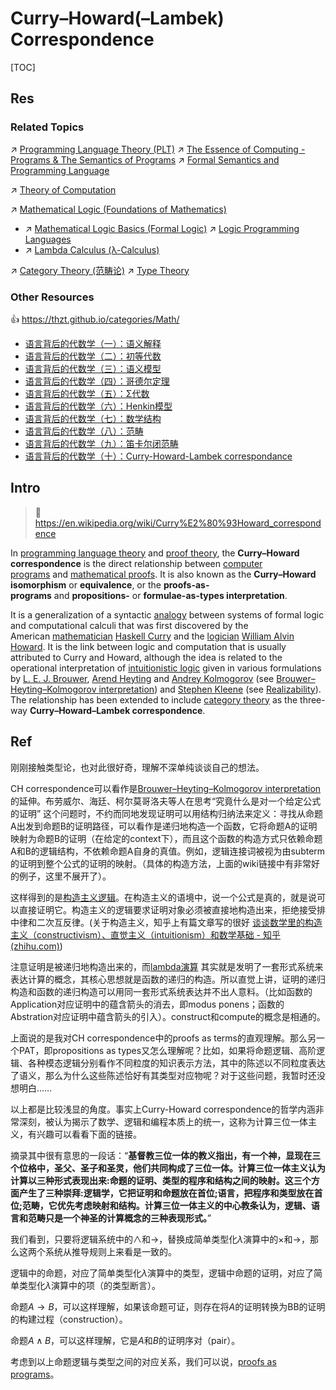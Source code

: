 # Curry–Howard(–Lambek) Correspondence

[TOC]



## Res
### Related Topics
↗ [Programming Language Theory (PLT)](../../../🔑%20CS%20Core/👩‍💻%20Computer%20Languages%20&%20Programming%20Methodology/🐢%20Programming%20Language%20Theory%20(PLT)/Programming%20Language%20Theory%20(PLT).md)
↗ [The Essence of Computing - Programs & The Semantics of Programs](../../../🗺%20CS%20Overview/The%20Essence%20of%20Computing%20-%20Programs%20&%20The%20Semantics%20of%20Programs.md)
↗ [Formal Semantics and Programming Language](../../../🔑%20CS%20Core/👩‍💻%20Computer%20Languages%20&%20Programming%20Methodology/🐢%20Programming%20Language%20Theory%20(PLT)/Formal%20Semantics%20and%20Programming%20Language/Formal%20Semantics%20and%20Programming%20Language.md)

↗ [Theory of Computation](../😶‍🌫️%20Theory%20of%20Computation/Theory%20of%20Computation.md)

↗ [Mathematical Logic (Foundations of Mathematics)](../Mathematical%20Logic%20(Foundations%20of%20Mathematics).md)
- ↗ [Mathematical Logic Basics (Formal Logic)](../📍%20Mathematical%20Logic%20Basics%20(Formal%20Logic)/Mathematical%20Logic%20Basics%20(Formal%20Logic).md)
↗ [Logic Programming Languages](../../../🔑%20CS%20Core/👩‍💻%20Computer%20Languages%20&%20Programming%20Methodology/Other%20Languages%20for%20Specific%20Areas/Logic%20Programming%20Languages/Logic%20Programming%20Languages.md)
- ↗ [Lambda Calculus (λ-Calculus)](../../../🔑%20CS%20Core/👩‍💻%20Computer%20Languages%20&%20Programming%20Methodology/Other%20Languages%20for%20Specific%20Areas/Logic%20Programming%20Languages/Lambda%20Calculus%20(λ-Calculus).md)

↗ [Category Theory (范畴论)](../../🧊%20Algebra/🎃%20Algebraic%20Structure%20&%20Abstract%20Algebra%20&%20Modern%20Algebra/🩻%20Category%20Theory%20(范畴论)/Category%20Theory%20(范畴论).md)
↗ [Type Theory](../😶‍🌫️%20Theory%20of%20Computation/Type%20Theory/Type%20Theory.md)


### Other Resources
👍 https://thzt.github.io/categories/Math/
- [语言背后的代数学（一）：语义解释](https://thzt.github.io/2018/01/14/semantics-1/)
- [语言背后的代数学（二）：初等代数](https://thzt.github.io/2018/01/20/semantics-2/)
- [语言背后的代数学（三）：语义模型](https://thzt.github.io/2018/01/27/semantics-3/)
- [语言背后的代数学（四）：哥德尔定理](https://thzt.github.io/2018/01/30/semantics-4/)
- [语言背后的代数学（五）：Σ代数](https://thzt.github.io/2018/02/03/semantics-5/)
- [语言背后的代数学（六）：Henkin模型](https://thzt.github.io/2018/02/04/semantics-6/)
- [语言背后的代数学（七）：数学结构](https://thzt.github.io/2018/02/09/semantics-7/)
- [语言背后的代数学（八）：范畴](https://thzt.github.io/2018/02/11/semantics-8/)
- [语言背后的代数学（九）：笛卡尔闭范畴](https://thzt.github.io/2018/02/19/semantics-9/)
- [语言背后的代数学（十）：Curry-Howard-Lambek correspondance](https://thzt.github.io/2018/02/23/semantics-10/)



## Intro
> 🔗 https://en.wikipedia.org/wiki/Curry%E2%80%93Howard_correspondence

In [programming language theory](https://en.wikipedia.org/wiki/Programming_language_theory "Programming language theory") and [proof theory](https://en.wikipedia.org/wiki/Proof_theory "Proof theory"), the **Curry–Howard correspondence** is the direct relationship between [computer programs](https://en.wikipedia.org/wiki/Computer_program "Computer program") and [mathematical proofs](https://en.wikipedia.org/wiki/Mathematical_proof "Mathematical proof"). It is also known as the **Curry–Howard isomorphism** or **equivalence**, or the **proofs-as-programs** and **propositions-** or **formulae-as-types interpretation**.

It is a generalization of a syntactic [analogy](https://en.wikipedia.org/wiki/Analogy "Analogy") between systems of formal logic and computational calculi that was first discovered by the American [mathematician](https://en.wikipedia.org/wiki/Mathematician "Mathematician") [Haskell Curry](https://en.wikipedia.org/wiki/Haskell_Curry "Haskell Curry") and the [logician](https://en.wikipedia.org/wiki/Logician "Logician") [William Alvin Howard](https://en.wikipedia.org/wiki/William_Alvin_Howard "William Alvin Howard"). It is the link between logic and computation that is usually attributed to Curry and Howard, although the idea is related to the operational interpretation of [intuitionistic logic](https://en.wikipedia.org/wiki/Intuitionistic_logic "Intuitionistic logic") given in various formulations by [L. E. J. Brouwer](https://en.wikipedia.org/wiki/L._E._J._Brouwer "L. E. J. Brouwer"), [Arend Heyting](https://en.wikipedia.org/wiki/Arend_Heyting "Arend Heyting") and [Andrey Kolmogorov](https://en.wikipedia.org/wiki/Andrey_Kolmogorov "Andrey Kolmogorov") (see [Brouwer–Heyting–Kolmogorov interpretation](https://en.wikipedia.org/wiki/Brouwer%E2%80%93Heyting%E2%80%93Kolmogorov_interpretation "Brouwer–Heyting–Kolmogorov interpretation")) and [Stephen Kleene](https://en.wikipedia.org/wiki/Stephen_Kleene "Stephen Kleene") (see [Realizability](https://en.wikipedia.org/wiki/Realizability "Realizability")). The relationship has been extended to include [category theory](https://en.wikipedia.org/wiki/Category_theory "Category theory") as the three-way **Curry–Howard–Lambek correspondence**.



## Ref
[为什么会有Curry-Howard correspondence？ - BlackWinter的回答 - 知乎]: https://www.zhihu.com/question/354035182/answer/2804674953
刚刚接触类型论，也对此很好奇，理解不深单纯谈谈自己的想法。

CH correspondence可以看作是[Brouwer–Heyting–Kolmogorov interpretation](https://link.zhihu.com/?target=https%3A//en.wikipedia.org/wiki/Brouwer%25E2%2580%2593Heyting%25E2%2580%2593Kolmogorov_interpretation)的延伸。布劳威尔、海廷、柯尔莫哥洛夫等人在思考“究竟什么是对一个给定公式的证明” 这个问题时，不约而同地发现证明可以用结构归纳法来定义：寻找从命题A出发到命题B的证明路径，可以看作是递归地构造一个函数，它将命题A的证明映射为命题B的证明（在给定的context下），而且这个函数的构造方式只依赖命题A和B的逻辑结构，不依赖命题A自身的真值。例如，逻辑连接词被视为由subterm的证明到整个公式的证明的映射。（具体的构造方法，上面的wiki链接中有非常好的例子，这里不展开了）。

这样得到的是[构造主义逻辑](https://zhida.zhihu.com/search?content_id=540028079&content_type=Answer&match_order=1&q=%E6%9E%84%E9%80%A0%E4%B8%BB%E4%B9%89%E9%80%BB%E8%BE%91&zhida_source=entity)。在构造主义的语境中，说一个公式是真的，就是说可以直接证明它。构造主义的逻辑要求证明对象必须被直接地构造出来，拒绝接受排中律和二次互反律。(关于构造主义，知乎上有篇文章写的很好 [谈谈数学里的构造主义（constructivism）、直觉主义（intuitionism）和数学基础 - 知乎 (zhihu.com)](https://zhuanlan.zhihu.com/p/22389755))

注意证明是被递归地构造出来的，而[lambda演算](https://zhida.zhihu.com/search?content_id=540028079&content_type=Answer&match_order=1&q=lambda%E6%BC%94%E7%AE%97&zhida_source=entity) 其实就是发明了一套形式系统来表达计算的概念，其核心思想就是函数的递归的构造。所以直觉上讲，证明的递归构造和函数的递归构造可以用同一套形式系统表达并不出人意料。（比如函数的Application对应证明中的蕴含箭头的消去，即modus ponens；函数的Abstration对应证明中蕴含箭头的引入）。construct和compute的概念是相通的。

上面说的是我对CH correspondence中的proofs as terms的直观理解。那么另一个PAT，即propositions as types又怎么理解呢？比如，如果将命题逻辑、高阶逻辑、各种模态逻辑分别看作不同粒度的知识表示方法，其中的陈述以不同粒度表达了语义，那么为什么这些陈述恰好有其类型对应物呢？对于这些问题，我暂时还没想明白……

以上都是比较浅显的角度。事实上Curry-Howard correspondence的哲学内涵非常深刻，被认为揭示了数学、逻辑和编程本质上的统一，这称为计算三位一体主义，有兴趣可以看看下面的链接。

摘录其中很有意思的一段话：“**基督教三位一体的教义指出，有一个神，显现在三个位格中，圣父、圣子和圣灵，他们共同构成了三位一体。计算三位一体主义认为计算以三种形式表现出来:命题的证明、类型的程序和结构之间的映射。这三个方面产生了三种崇拜:逻辑学，它把证明和命题放在首位;语言，把程序和类型放在首位;范畴，它优先考虑映射和结构。计算三位一体主义的中心教条认为，逻辑、语言和范畴只是一个神圣的计算概念的三种表现形式。**”

[语言背后的代数学（十）：Curry-Howard-Lambek correspondance]: https://thzt.github.io/2018/02/23/semantics-10/
我们看到，只要将逻辑系统中的$\land$和$\to$，替换成简单类型化$\lambda$演算中的$×$和$\to$，那么这两个系统从推导规则上来看是一致的。

逻辑中的命题，对应了简单类型化$\lambda$演算中的类型，逻辑中命题的证明，对应了简单类型化$\lambda$演算中的项（的类型断言）。

命题$A\to B$，可以这样理解，如果该命题可证，则存在将$A$的证明转换为BB的证明的构建过程（construction）。

命题$A\land B$，可以这样理解，它是$A$和$B$的证明序对（pair）。

考虑到以上命题逻辑与类型之间的对应关系，我们可以说，[proofs as programs](https://en.wikipedia.org/wiki/Curry%E2%80%93Howard_correspondence)。
